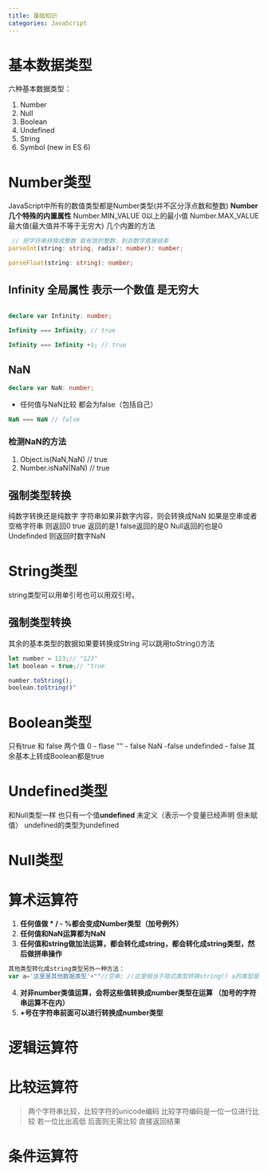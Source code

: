 ```yaml
---
title: 基础知识
categories: JavaScript
---
```




# 基本数据类型

六种基本数据类型：

1. Number
2. Null
3. Boolean
4. Undefined
5. String
6. Symbol (new in ES 6)

# Number类型

JavaScript中所有的数值类型都是Number类型(并不区分浮点数和整数)
**Number几个特殊的内置属性**
Number.MIN\_VALUE 0以上的最小值
Number.MAX\_VALUE 最大值(最大值并不等于无穷大)
几个内置的方法

```typescript
 // 把字符串转换成整数 取有效的整数，到非数字直接结束
parseInt(string: string, radix?: number): number;

parseFloat(string: string): number;
```



## Infinity 全局属性 表示一个数值 是无穷大

```typescript

declare var Infinity: number;
```

```javascript
Infinity === Infinity; // true

Infinity === Infinity +1; // true
```



## NaN

```typescript
declare var NaN: number;
```

- 任何值与NaN比较 都会为false（包括自己）

```javascript
NaN === NaN // false
```



### 检测NaN的方法

1. Object.is(NaN,NaN) // true
2. Number.isNaN(NaN) // true

## 强制类型转换

纯数字转换还是纯数字
字符串如果非数字内容，则会转换成NaN
如果是空串或者空格字符串 则返回0
true 返回的是1 false返回的是0 Null返回的也是0  Undefinded 则返回时数字NaN

# String类型

string类型可以用单引号也可以用双引号。

## 强制类型转换

其余的基本类型的数据如果要转换成String 可以跳用toString()方法

```javascript
let number = 123;// "123"
let boolean = true;// "true

number.toString();
boolean.toString()"
```



# Boolean类型

只有true 和 false 两个值
0 - flase
"" - false
NaN -false
undefinded - false
其余基本上转成Boolean都是true

# Undefined类型

和Null类型一样 也只有一个值**undefined** 未定义（表示一个变量已经声明 但未赋值）
undefined的类型为undefined

# Null类型



# 算术运算符

1. **任何值做 * / - %都会变成Number类型（加号例外）**
2. **任何值和NaN运算都为NaN**
3. **任何值和string做加法运算，都会转化成string，都会转化成string类型，然后做拼串操作**

```javascript
其他类型转化成string类型另外一种方法：
var a='这里是其他数据类型'+""//空串; //这里相当于隐式类型转换string() a的类型是string类型
```

4. **对非number类值运算，会将这些值转换成number类型在运算 （加号的字符串运算不在内）**
5. **+号在字符串前面可以进行转换成number类型**

# 逻辑运算符



# 比较运算符

> 两个字符串比较，比较字符的unicode编码 比较字符编码是一位一位进行比较 若一位比出高低 后面则无需比较 直接返回结果



####



####



# 条件运算符
